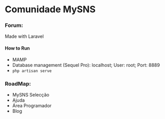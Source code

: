 # Comunidade MySNS

### Forum:
Made with Laravel

#### How to Run
* MAMP
* Database management (Sequel Pro): localhost; User: root; Port: 8889
* `php artisan serve`

### RoadMap:
* MySNS Selecção
* Ajuda
* Área Programador
* Blog